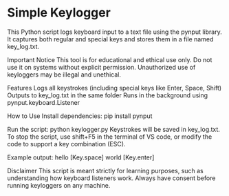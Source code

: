 # Simple Keylogger
This Python script logs keyboard input to a text file using the pynput library. It captures both regular and special keys and stores them in a file named key_log.txt.

Important Notice
This tool is for educational and ethical use only.
Do not use it on systems without explicit permission. Unauthorized use of keyloggers may be illegal and unethical.

Features
Logs all keystrokes (including special keys like Enter, Space, Shift)
Outputs to key_log.txt in the same folder
Runs in the background using pynput.keyboard.Listener

How to Use
Install dependencies:
pip install pynput

Run the script:
python keylogger.py
Keystrokes will be saved in key_log.txt.
To stop the script, use shift+F5 in the terminal of VS code, or modify the code to support a key combination (ESC).

Example output:
hello [Key.space] world [Key.enter]

Disclaimer
This script is meant strictly for learning purposes, such as understanding how keyboard listeners work. Always have consent before running keyloggers on any machine.

